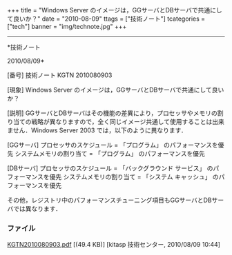 ﻿+++
title = "Windows Server のイメージは，GGサーバとDBサーバで共通にして良いか？"
date = "2010-08-09"
ttags = ["技術ノート"]
tcategories = ["tech"]
banner = "img/technote.jpg"
+++

-----------------------------------------------------------------------------------------------------------------------------

*技術ノート

2010/08/09*


[番号]
技術ノート KGTN 2010080903

[現象]
Windows Server のイメージは，GGサーバとDBサーバで共通にして良いか？

[説明]
GGサーバとDBサーバはその機能の差異により，プロセッサやメモリの割り当ての戦略が異なりますので，全く同じイメージ共通して使用することは出来ません．Windows
Server 2003 では，以下のように異なります．

[GGサーバ]
プロセッサのスケジュール = 「プログラム」 のパフォーマンスを優先
システムメモリの割り当て = 「プログラム」 のパフォーマンスを優先

[DBサーバ]
プロセッサのスケジュール = 「バックグラウンド サービス」
のパフォーマンスを優先
システムメモリの割り当て = 「システム キャッシュ」
のパフォーマンスを優先

その他，レジストリ中のパフォーマンスチューニング項目もGGサーバとDBサーバでは異なります．


### ファイル

 
 


[KGTN2010080903.pdf](http://techreport.kitasp.net/attachments/download/263/KGTN2010080903.pdf)
 [(49.4 KB)] [kitasp 技術センター, 2010/08/09
10:44]


 


 

